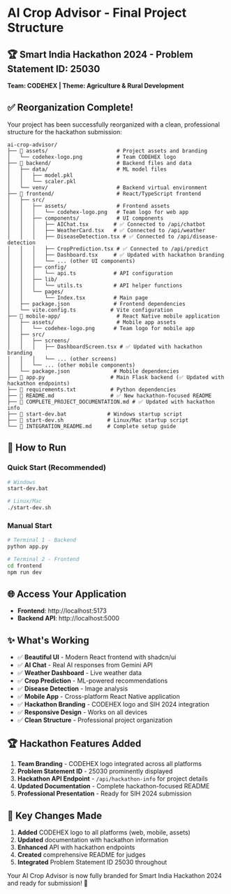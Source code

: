 # AI Crop Advisor - Final Project Structure

## 🏆 Smart India Hackathon 2024 - Problem Statement ID: 25030
**Team: CODEHEX | Theme: Agriculture & Rural Development**

## ✅ Reorganization Complete!

Your project has been successfully reorganized with a clean, professional structure for the hackathon submission:

```
ai-crop-advisor/
├── 📁 assets/                      # Project assets and branding
│   └── codehex-logo.png           # Team CODEHEX logo
├── 📁 backend/                     # Backend files and data
│   ├── data/                      # ML model files
│   │   ├── model.pkl
│   │   └── scaler.pkl
│   └── venv/                      # Backend virtual environment
├── 📁 frontend/                    # React/TypeScript frontend
│   ├── src/
│   │   ├── assets/                # Frontend assets
│   │   │   └── codehex-logo.png   # Team logo for web app
│   │   ├── components/            # UI components
│   │   │   ├── AIChat.tsx        # ✅ Connected to /api/chatbot
│   │   │   ├── WeatherCard.tsx   # ✅ Connected to /api/weather
│   │   │   ├── DiseaseDetection.tsx # ✅ Connected to /api/disease-detection
│   │   │   ├── CropPrediction.tsx # ✅ Connected to /api/predict
│   │   │   ├── Dashboard.tsx     # ✅ Updated with hackathon branding
│   │   │   └── ... (other UI components)
│   │   ├── config/
│   │   │   └── api.ts            # API configuration
│   │   ├── lib/
│   │   │   └── utils.ts          # API helper functions
│   │   └── pages/
│   │       └── Index.tsx         # Main page
│   ├── package.json              # Frontend dependencies
│   └── vite.config.ts           # Vite configuration
├── 📁 mobile-app/                  # React Native mobile application
│   ├── assets/                    # Mobile app assets
│   │   └── codehex-logo.png      # Team logo for mobile app
│   ├── src/
│   │   ├── screens/
│   │   │   ├── DashboardScreen.tsx # ✅ Updated with hackathon branding
│   │   │   └── ... (other screens)
│   │   └── ... (other mobile components)
│   └── package.json              # Mobile dependencies
├── 📄 app.py                     # Main Flask backend (✅ Updated with hackathon endpoints)
├── 📄 requirements.txt           # Python dependencies
├── 📄 README.md                  # ✅ New hackathon-focused README
├── 📄 COMPLETE_PROJECT_DOCUMENTATION.md # ✅ Updated with hackathon info
├── 📄 start-dev.bat             # Windows startup script
├── 📄 start-dev.sh              # Linux/Mac startup script
└── 📄 INTEGRATION_README.md     # Complete setup guide
```

## 🚀 How to Run

### Quick Start (Recommended)
```bash
# Windows
start-dev.bat

# Linux/Mac
./start-dev.sh
```

### Manual Start
```bash
# Terminal 1 - Backend
python app.py

# Terminal 2 - Frontend
cd frontend
npm run dev
```

## 🌐 Access Your Application
- **Frontend**: http://localhost:5173
- **Backend API**: http://localhost:5000

## ✨ What's Working
- ✅ **Beautiful UI** - Modern React frontend with shadcn/ui
- ✅ **AI Chat** - Real AI responses from Gemini API
- ✅ **Weather Dashboard** - Live weather data
- ✅ **Crop Prediction** - ML-powered recommendations
- ✅ **Disease Detection** - Image analysis
- ✅ **Mobile App** - Cross-platform React Native application
- ✅ **Hackathon Branding** - CODEHEX logo and SIH 2024 integration
- ✅ **Responsive Design** - Works on all devices
- ✅ **Clean Structure** - Professional project organization

## 🏆 Hackathon Features Added
1. **Team Branding** - CODEHEX logo integrated across all platforms
2. **Problem Statement ID** - 25030 prominently displayed
3. **Hackathon API Endpoint** - `/api/hackathon-info` for project details
4. **Updated Documentation** - Complete hackathon-focused README
5. **Professional Presentation** - Ready for SIH 2024 submission

## 🔧 Key Changes Made
1. **Added** CODEHEX logo to all platforms (web, mobile, assets)
2. **Updated** documentation with hackathon information
3. **Enhanced** API with hackathon endpoints
4. **Created** comprehensive README for judges
5. **Integrated** Problem Statement ID 25030 throughout

Your AI Crop Advisor is now fully branded for Smart India Hackathon 2024 and ready for submission! 🎉
